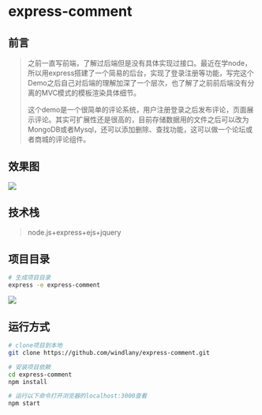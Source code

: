 # express-comment
## 前言
> 之前一直写前端，了解过后端但是没有具体实现过接口。最近在学node，所以用express搭建了一个简易的后台，实现了登录注册等功能，写完这个Demo之后自己对后端的理解加深了一个层次，也了解了之前前后端没有分离的MVC模式的模板渲染具体细节。
> 
> 这个demo是一个很简单的评论系统，用户注册登录之后发布评论，页面展示评论。其实可扩展性还是很高的，目前存储数据用的文件之后可以改为MongoDB或者Mysql，还可以添加删除、查找功能，这可以做一个论坛或者商城的评论组件。

## 效果图
![](https://github.com/windlany/express-comment/blob/master/public/images/GIF.gif)
## 技术栈
> node.js+express+ejs+jquery

## 项目目录
```bash
# 生成项目目录
express -e express-comment
```
![](https://github.com/windlany/express-comment/blob/master/public/images/pro.png)
## 运行方式
``` bash
# clone项目到本地
git clone https://github.com/windlany/express-comment.git 

# 安装项目依赖
cd express-comment
npm install 

# 运行以下命令打开浏览器的localhost:3000查看
npm start
```
